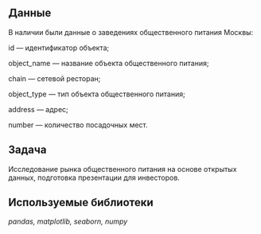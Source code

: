 ## Данные

В наличии были данные о заведениях общественного питания Москвы:

id — идентификатор объекта;

object_name — название объекта общественного питания;

chain — сетевой ресторан;

object_type — тип объекта общественного питания;

address — адрес;

number — количество посадочных мест.

## Задача

Исследование рынка общественного питания на основе открытых данных, подготовка презентации для инвесторов.

## Используемые библиотеки
*pandas, matplotlib, seaborn, numpy*



```python

```


```python

```



```python

```
